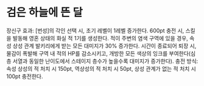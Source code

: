# 검은 하늘에 뜬 달

장신구 효과: [번성]의 각인 선택 시, 초기 레벨이 1레벨 증가한다. 600pt 충전 시, 스킬을 발동해 영혼 상태의 화실 적 1기를 생성한다. 적이 주변의 염색 구역에 있을 경우, 속성 상성 관계 발키리에게 받는 모든 대미지가 30% 증가한다. 시간이 종료되어 퇴장 시, 물감이 폭발해 구역 내 적의 HP를 감소시키고, 개방한 모든 색상의 잉크를 부여한다(심층 서열과 동일한 난이도에서 스테이지 층수가 높을수록 대미지가 증가한다).
충전 방식: 속성 상성의 적 처치 시 150pt, 역상성의 적 처치 시 50pt, 상성 관계가 없는 적 처치 시 100pt 충전한다.
